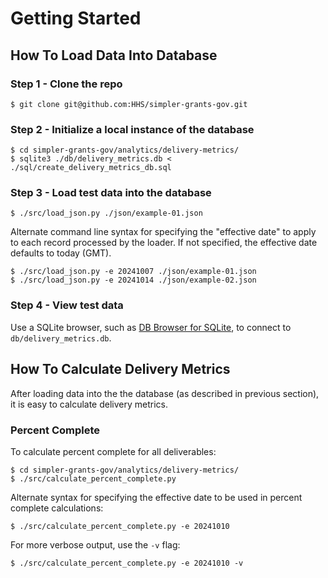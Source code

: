 # Getting Started

## How To Load Data Into Database

### Step 1 - Clone the repo
```
$ git clone git@github.com:HHS/simpler-grants-gov.git
```

### Step 2 - Initialize a local instance of the database
```
$ cd simpler-grants-gov/analytics/delivery-metrics/
$ sqlite3 ./db/delivery_metrics.db < ./sql/create_delivery_metrics_db.sql
```

### Step 3 - Load test data into the database
```
$ ./src/load_json.py ./json/example-01.json
```

Alternate command line syntax for specifying the "effective date" to apply to each record processed by the loader. If not specified, the effective date defaults to today (GMT).
```
$ ./src/load_json.py -e 20241007 ./json/example-01.json
$ ./src/load_json.py -e 20241014 ./json/example-02.json
```

### Step 4 - View test data
Use a SQLite browser, such as [DB Browser for SQLite](https://sqlitebrowser.org), to connect to `db/delivery_metrics.db`.


## How To Calculate Delivery Metrics

After loading data into the the database (as described in previous section), it is easy to calculate delivery metrics.

### Percent Complete

To calculate percent complete for all deliverables:
```
$ cd simpler-grants-gov/analytics/delivery-metrics/
$ ./src/calculate_percent_complete.py
```

Alternate syntax for specifying the effective date to be used in percent complete calculations:
```
$ ./src/calculate_percent_complete.py -e 20241010 
```

For more verbose output, use the `-v` flag:
```
$ ./src/calculate_percent_complete.py -e 20241010 -v
```

